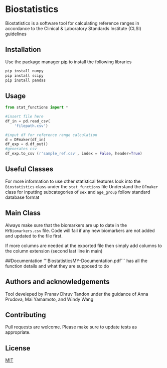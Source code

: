 # Biostatistics

Biostatistics is a software tool for calculating reference ranges in accordance to the Clinical & Laboratory Standards Institute (CLSI) guidelines 

## Installation

Use the package manager [pip](https://pip.pypa.io/en/stable/) to install the following libraries 

```bash
pip install numpy
pip install scipy
pip install pandas
```

## Usage

```python
from stat_functions import *

#insert file here
df_in = pd.read_csv(
    'filepath.csv')

#input df for reference range calculation
d = DFmaker(df_in) 
df_exp = d.df_out()
#generates csv
df_exp.to_csv (r'sample_ref.csv', index = False, header=True)
```

## Useful Classes
For more information to use other statistical features look into the ```Biostatistics```
class under the ```stat_functions``` file
Understand the ```DFmaker``` class for inputting subcategories of ```sex``` and ```age_group``` follow standard database format

## Main Class
Always make sure that the biomarkers are up to date in the ```MYBiomarkers.csv``` file. Code will fail if any new biomarkers are not added and updated to the file first.

If more columns are needed at the exported file then simply add columns to the column extension (second last line in main)

##Documentation
'''BiostatisticsMY-Documentation.pdf``` has all the function details and what they are supposed to do

## Authors and acknowledgements
Tool develeped by Pranav Dhruv Tandon under the guidance of Anna Prudova, Mai Yamamoto, and Windy Wang

## Contributing
Pull requests are welcome. 
Please make sure to update tests as appropriate.

## License
[MIT](https://choosealicense.com/licenses/mit/)
